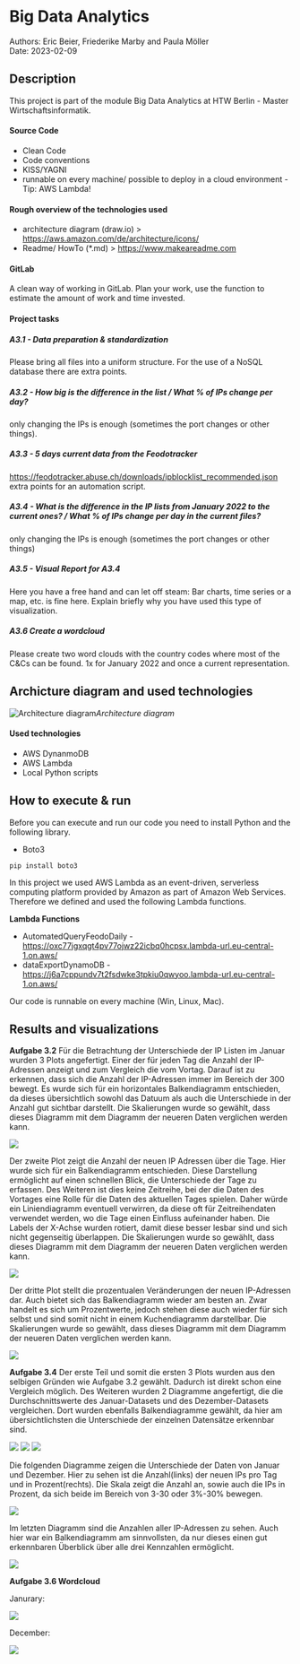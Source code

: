 # Big Data Analytics

Authors: Eric Beier, Friederike Marby and Paula Möller <br>
Date: 2023-02-09

## Description
This project is part of the module Big Data Analytics at HTW Berlin - Master Wirtschaftsinformatik.

#### Source Code <br>
* Clean Code
* Code conventions
* KISS/YAGNI
* runnable on every machine/ possible to deploy in a cloud environment - Tip: AWS Lambda!

#### Rough overview of the technologies used
* architecture diagram (draw.io) > https://aws.amazon.com/de/architecture/icons/
* Readme/ HowTo (*.md) > https://www.makeareadme.com

#### GitLab
A clean way of working in GitLab. Plan your work, use the function to estimate the amount of work and time invested.

#### Project tasks
##### A3.1 -  Data preparation & standardization
Please bring all files into a uniform structure. For the use of a NoSQL database there are extra points.

##### A3.2 - How big is the difference in the list / What % of IPs change per day?
only changing the IPs is enough (sometimes the port changes or other things).

##### A3.3 - 5 days current data from the Feodotracker
https://feodotracker.abuse.ch/downloads/ipblocklist_recommended.json
extra points for an automation script.

##### A3.4 - What is the difference in the IP lists from January 2022 to the current ones? / What % of IPs change per day in the current files?
only changing the IPs is enough (sometimes the port changes or other things)

##### A3.5 - Visual Report for A3.4
Here you have a free hand and can let off steam: Bar charts, time series or a map, etc. is fine here. Explain briefly why you have used this type of visualization.

##### A3.6 Create a wordcloud
Please create two word clouds with the country codes where most of the C&Cs can be found. 1x for January 2022 and once a current representation.

## Archicture diagram and used technologies
![Architecture diagram](/visuals/architecture_diagram.png)*Architecture diagram*

#### Used technologies
* AWS DynanmoDB
* AWS Lambda
* Local Python scripts

## How to execute & run

Before you can execute and run our code you need to install Python and the following library.

* Boto3
```
pip install boto3
```

In this project we used AWS Lambda as an event-driven, serverless computing platform provided by Amazon as part of Amazon Web Services. Therefore we defined and used the following Lambda functions.

**Lambda Functions**
* AutomatedQueryFeodoDaily - https://oxc77jgxqgt4pv77ojwz22icbq0hcpsx.lambda-url.eu-central-1.on.aws/
* dataExportDynamoDB - https://j6a7cppundv7t2fsdwke3tpkiu0qwyoo.lambda-url.eu-central-1.on.aws/

Our code is runnable on every machine (Win, Linux, Mac).

## Results and visualizations
**Aufgabe 3.2** 
Für die Betrachtung der Unterschiede der IP Listen im Januar wurden 3 Plots angefertigt. Einer der für jeden Tag die Anzahl der IP-Adressen anzeigt und zum Vergleich die vom Vortag. 
Darauf ist zu erkennen, dass sich die Anzahl der IP-Adressen immer im Bereich der 300 bewegt. Es wurde sich für ein horizontales Balkendiagramm entschieden, da dieses übersichtlich 
sowohl das Datuum als auch die Unterschiede in der Anzahl gut sichtbar darstellt. Die Skalierungen wurde so gewählt, dass dieses Diagramm mit dem Diagramm der neueren Daten 
verglichen werden kann.

![](plots/3_2-IPnumbersJan22.png)


Der zweite Plot zeigt die Anzahl der neuen IP Adressen über die Tage. Hier wurde sich für ein Balkendiagramm entschieden. Diese Darstellung ermöglicht auf einen schnellen Blick, die 
Unterschiede der Tage zu erfassen. Des Weiteren ist dies keine Zeitreihe, bei der die Daten des Vortages eine Rolle für die Daten des aktuellen Tages spielen. Daher würde ein 
Liniendiagramm eventuell verwirren, da diese oft für Zeitreihendaten verwendet werden, wo die Tage einen Einfluss aufeinander haben. Die Labels der X-Achse wurden rotiert, damit
diese besser lesbar sind und sich nicht gegenseitig überlappen. Die Skalierungen wurde so gewählt, dass dieses Diagramm mit dem Diagramm der neueren Daten verglichen werden kann. 

![](plots/3_2-newIpsJan22.png)


Der dritte Plot stellt die prozentualen Veränderungen der neuen IP-Adressen dar. Auch bietet sich das Balkendiagramm wieder am besten an. Zwar handelt es sich um Prozentwerte, 
jedoch stehen diese auch wieder für sich selbst und sind somit nicht in einem Kuchendiagramm darstellbar. Die Skalierungen wurde so gewählt, dass dieses Diagramm mit dem Diagramm der 
neueren Daten verglichen werden kann. 

![](plots/3_2-newIpsProzentJan22.png)


**Aufgabe 3.4**
Der erste Teil und somit die ersten 3 Plots wurden aus den selbigen Gründen wie Aufgabe 3.2 gewählt. Dadurch ist direkt schon eine Vergleich möglich. Des Weiteren wurden 2 Diagramme 
angefertigt, die die Durchschnittswerte des Januar-Datasets und des Dezember-Datasets vergleichen. Dort wurden ebenfalls Balkendiagramme gewählt, da hier am übersichtlichsten die 
Unterschiede der einzelnen Datensätze erkennbar sind. 

![](plots/3_4-IPnumbersDez22.png) ![](plots/3_4-newIpsDez22.png) ![](plots/3_4-newIpsProzentDez22.png)

Die folgenden Diagramme zeigen die Unterschiede der Daten von Januar und Dezember. Hier zu sehen ist die Anzahl(links) der neuen IPs pro Tag und in Prozent(rechts). Die Skala zeigt 
die Anzahl an, sowie auch die IPs in Prozent, da sich beide im Bereich von 3-30 oder 3%-30% bewegen. 

![](plots/3_4-VglAnzahlIpsJan-Dez.png)


Im letzten Diagramm sind die Anzahlen aller IP-Adressen zu sehen. Auch hier war ein Balkendiagramm am sinnvollsten, da nur dieses einen gut erkennbaren Überblick über alle 
drei Kennzahlen ermöglicht.

![](plots/3_4-VglAnzahlneueIPsJan-Dez.png)


**Aufgabe 3.6 Wordcloud**

Janurary:

![](plots/3_6-WordcloudJanuar.png)

December:

![](plots/3_6-WordcloudDezember.png)